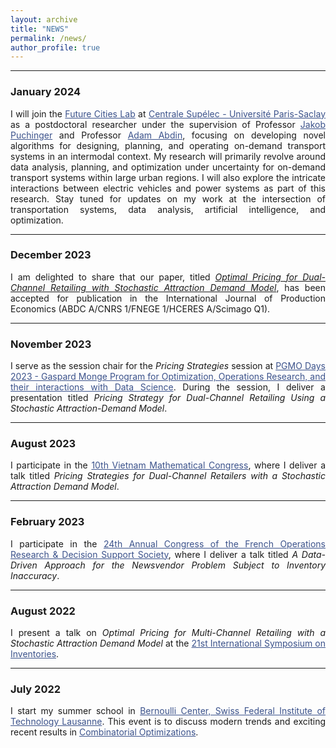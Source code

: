 ```yaml
---
layout: archive
title: "NEWS"
permalink: /news/
author_profile: true 
---
```

<style> body {text-align: justify} </style> <!-- Justify text. --> 

------

### January 2024
I will join the <a href="https://sites.google.com/view/futurecitieslab" target="_blank" style="color:#3B528B;">Future Cities Lab</a> at <a href="https://www.centralesupelec.fr/en" target="_blank" style="color:#3B528B;">Centrale Supélec - Université Paris-Saclay</a> as a postdoctoral researcher under the supervision of Professor <a href="https://www.jakobpuchinger.com/" target="_blank" style="color:#3B528B;">Jakob Puchinger</a> and Professor <a href="https://cv.hal.science/adam-abdin" target="_blank" style="color:#3B528B;">Adam Abdin</a>, focusing on developing novel algorithms for designing, planning, and operating on-demand transport systems in an intermodal context. My research will primarily revolve around data analysis, planning, and optimization under uncertainty for on-demand transport systems within large urban regions. I will also explore the intricate interactions between electric vehicles and power systems as part of this research. Stay tuned for updates on my work at the intersection of transportation systems, data analysis, artificial intelligence, and optimization.

---
### December 2023
I am delighted to share that our paper, titled [*Optimal Pricing for Dual-Channel Retailing with Stochastic Attraction Demand Model*](https://doi.org/10.1016/j.ijpe.2023.109127), has been accepted for publication in the International Journal of Production Economics (ABDC A/CNRS 1/FNEGE 1/HCERES A/Scimago Q1). 

---
### November 2023
I serve as the session chair for the *Pricing Strategies* session at <a href="https://www.fondation-hadamard.fr/fr/programmes/les-programmes-thematiques/home/pgmo-days/" target="_blank" style="color:#3B528B;">PGMO Days 2023 - Gaspard Monge Program for Optimization, Operations Research, and their interactions with Data Science</a>. During the session, I deliver a presentation titled *Pricing Strategy for Dual-Channel Retailing Using a Stochastic Attraction-Demand Model*.

---
### August 2023
I participate in the <a href="https://viasm.edu.vn/hdkh/dhthtq2023" target="_blank" style="color:#3B528B;">10th Vietnam Mathematical Congress</a>, where I deliver a talk titled *Pricing Strategies for Dual-Channel Retailers with a Stochastic Attraction Demand Model*.

---
### February 2023
I participate in the <a href="https://roadef2023.sciencesconf.org/" target="_blank" style="color:#3B528B;">24th Annual Congress of the French Operations Research & Decision Support Society</a>, where I deliver a talk titled *A Data-Driven Approach for the Newsvendor Problem Subject to Inventory Inaccuracy*.

---
### August 2022
I present a talk on *Optimal Pricing for Multi-Channel Retailing with a Stochastic Attraction Demand Model* at the <a href="https://2022.isirsymposium.hu/" target="_blank" style="color:#3B528B;">21st International Symposium on Inventories</a>.

---
### July 2022
I start my summer school in <a href="https://bernoulli.epfl.ch/" target="_blank" style="color:#3B528B;">Bernoulli Center, Swiss Federal Institute of Technology Lausanne</a>. This event is to discuss modern trends and exciting recent results in <a href="https://combo2022.epfl.ch/bernoulli-center-summer-school-on-modern-trends-in-combinatorial-optimization/" target="_blank" style="color:#3B528B;">Combinatorial Optimizations</a>.
